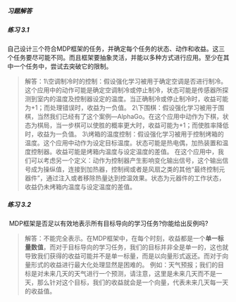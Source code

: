  ##### 习题解答

##### 练习 3.1  

​	自己设计三个符合MDP框架的任务，并确定每个任务的状态、动作和收益。这三个任务要尽可能不同。而且框架要抽象灵活，并能以多种方式进行应用。至少在其中一个任务中，尝试去突破它的限制。

>解答：1\\空调制冷时的控制：假设强化学习被用于确定空调是否进行制冷。这个应用中的动作可能是确定空调制冷或停止制冷，状态可能是传感器所探测到室内的温度及控制器设定的温度。当正确制冷或停止制冷时，收益可能为+1；而处理错误时，收益为一负值。
 2\\下围棋：假设强化学习被用于围棋，当然我们已经有了这个案例—AlphaGo。在这个应用中动作为下棋，状态为棋局，当一步棋可以使胜的概率更大时，收益可能为+1；而使胜率降低时，收益为一负值。
 3\\烤箱的温度控制：假设强化学习被用于控制烤箱的温度。这个应用中动作为设定目标温度。状态可能是热电偶，加热装置和温度控制器。收益可能是烤箱内温度与设定温度的差值。
 在这个应用中，我们可以考虑另一个定义：动作为控制器产生影响变化输出信号，这个输出信号成为操纵值，连接到加热器，控制阀或者是风扇之类的其他“最终控制元器件”，通过注入或者移除热量达到控温效果。状态为元器件的工作状态，收益仍未烤箱内温度与设定温度的差值。
##### 练习 3.2

​	MDP框架是否足以有效地表示所有目标导向的学习任务?你能给出反例吗?

>解答：不能完全表示。在MDP框架中，在每个时刻，收益都是一个**单一标量数值**，而对于目标导向的学习任务，我们的目标并非全是单一的，这也就导致我们获得的收益可能并不是单一标量，而是以向量形式返还。而对于向量形式的收益进行最大化处理显然是困难的。
例如：天气预报；我们的目标是对未来几天的天气进行一个预测，请注意，这里是未来几天而不是一天，那么针对这个目标，我们的收益就会是一个向量，代表未来几天每一天的收益值。
